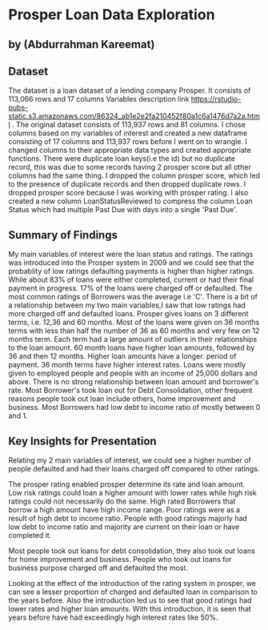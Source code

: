 # Prosper Loan Data Exploration
## by (Abdurrahman Kareemat)


## Dataset

The dataset is a loan dataset of a lending company Prosper. It consists of 113,066 rows and 17 columns
Variables description link https://rstudio-pubs-static.s3.amazonaws.com/86324_ab1e2e2fa210452f80a1c6a1476d7a2a.html .
The original dataset consists of 113,937 rows and 81 columns. I chose columns based on my variables of interest and created a new dataframe consisting of 17 columns and 113,937 rows before I went on to wrangle. I changed columns to their appropriate data types and created appropriate functions.  There were duplicate loan keys(i.e the id) but no duplicate record, this was due to some records having 2 prosper score but all other columns had the same thing. I dropped the column prosper score, which led to the presence of duplicate records and then dropped duplicate rows. I dropped prosper score because I was working with prosper rating. I also created a new column LoanStatusReviewed to compress the column Loan Status which had multiple Past Due with days into a single 'Past Due'. 

## Summary of Findings

My main variables of interest were the loan status and ratings. The ratings was introduced into the Prosper system in 2009 and we could see that the probablity of low ratings defaulting payments is higher than higher ratings. While about 83% of loans were either completed, current or had their final payment in progress. 17% of the loans were charged off or defaulted. The most common ratings of Borrowers was the average i.e 'C'. There is a bit of a relationship between my two main variables,I saw that low ratings had more charged off and defaulted loans. Prosper gives loans on 3 different terms, i.e. 12,36 and 60 months. Most of the loans were given on 36 months terms with less than half the number of 36 as 60 months and very few on 12 months term. Each term had a large amount of outliers in their relationships to the loan amount. 60 month loans have higher loan amounts, followed by 36 and then 12 months. Higher loan amounts have a longer.
period of payment. 36 month terms have  higher interest rates. 
Loans were mostly given to employed people and people with an income of 25,000 dollars and above.
There is no strong relationship between loan amount and borrower's rate. Most Borrower's took loan out for Debt Consolidation, other frequent reasons people took out loan include others, home improvement and business. 
Most  Borrowers had low debt to income ratio of mostly between 0 and 1.

## Key Insights for Presentation

Relating my 2 main variables of interest, we could see a higher number of people defaulted and had their loans charged off compared to other ratings.

The prosper rating enabled prosper determine its rate and loan amount. Low risk ratings could loan a higher amount with lower rates while high risk ratings could not necessarily do the same. High rated Borrowers that borrow a high amount have high income range. Poor ratings were as a result of high debt to income ratio. People with good ratings majorly had low debt to income ratio and majority are current on their loan or have completed it. 

Most people took out loans for debt consolidation, they also took out loans for home improvement and business. People who took out loans for business purpose charged off and defaulted the most. 

Looking at the effect of the introduction of the rating system in prosper, we can see a lesser proportion of charged and defaulted loan in comparison to the years before. Also the introduction led us to see that good  ratings had lower rates and higher loan amounts. With this introduction, it is seen that years before have had exceedingly high interest rates like 50%.